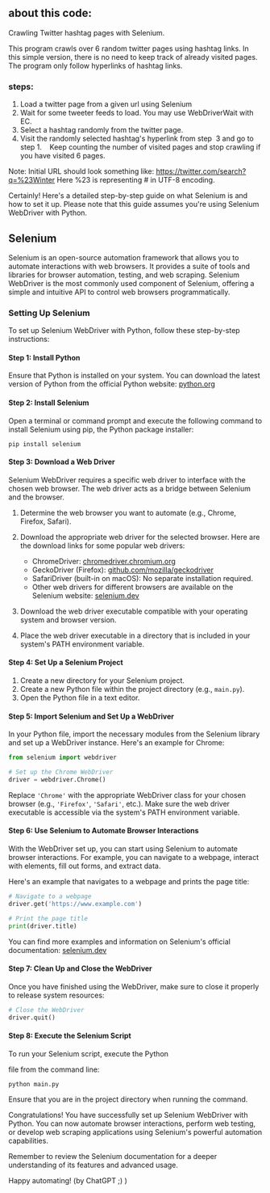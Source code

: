 ## about this code:
Crawling Twitter hashtag pages with Selenium. 

This program crawls over 6 random twitter pages using hashtag links.
In this simple version, there is no need to keep track of already visited pages.
The program only follow hyperlinks of hashtag links.

### steps: 
1. Load a twitter page from a given url using Selenium
2. Wait for some tweeter feeds to load. You may use WebDriverWait with EC.
3. Select a hashtag randomly from the twitter page.
4. Visit the randomly selected hashtag's hyperlink from step  3 and go to step 1.    
Keep counting the number of visited pages and stop crawling if you have visited 6 pages.


Note: Initial URL should look something like: https://twitter.com/search?q=%23Winter
Here %23 is representing # in UTF-8 encoding.

Certainly! Here's a detailed step-by-step guide on what Selenium is and how to set it up. Please note that this guide assumes you're using Selenium WebDriver with Python.

## Selenium

Selenium is an open-source automation framework that allows you to automate interactions with web browsers. It provides a suite of tools and libraries for browser automation, testing, and web scraping. Selenium WebDriver is the most commonly used component of Selenium, offering a simple and intuitive API to control web browsers programmatically.

### Setting Up Selenium

To set up Selenium WebDriver with Python, follow these step-by-step instructions:

#### Step 1: Install Python

Ensure that Python is installed on your system. You can download the latest version of Python from the official Python website: [python.org](https://www.python.org/downloads/)

#### Step 2: Install Selenium

Open a terminal or command prompt and execute the following command to install Selenium using pip, the Python package installer:
```
pip install selenium
```

#### Step 3: Download a Web Driver

Selenium WebDriver requires a specific web driver to interface with the chosen web browser. The web driver acts as a bridge between Selenium and the browser. 

1. Determine the web browser you want to automate (e.g., Chrome, Firefox, Safari).
2. Download the appropriate web driver for the selected browser. Here are the download links for some popular web drivers:
   - ChromeDriver: [chromedriver.chromium.org](https://sites.google.com/chromium.org/driver/)
   - GeckoDriver (Firefox): [github.com/mozilla/geckodriver](https://github.com/mozilla/geckodriver/releases)
   - SafariDriver (built-in on macOS): No separate installation required.
   - Other web drivers for different browsers are available on the Selenium website: [selenium.dev](https://www.selenium.dev/documentation/en/webdriver/driver_requirements/)

3. Download the web driver executable compatible with your operating system and browser version.
4. Place the web driver executable in a directory that is included in your system's PATH environment variable.

#### Step 4: Set Up a Selenium Project

1. Create a new directory for your Selenium project.
2. Create a new Python file within the project directory (e.g., `main.py`).
3. Open the Python file in a text editor.

#### Step 5: Import Selenium and Set Up a WebDriver

In your Python file, import the necessary modules from the Selenium library and set up a WebDriver instance. Here's an example for Chrome:

```python
from selenium import webdriver

# Set up the Chrome WebDriver
driver = webdriver.Chrome()
```

Replace `'Chrome'` with the appropriate WebDriver class for your chosen browser (e.g., `'Firefox'`, `'Safari'`, etc.). Make sure the web driver executable is accessible via the system's PATH environment variable.

#### Step 6: Use Selenium to Automate Browser Interactions

With the WebDriver set up, you can start using Selenium to automate browser interactions. For example, you can navigate to a webpage, interact with elements, fill out forms, and extract data.

Here's an example that navigates to a webpage and prints the page title:

```python
# Navigate to a webpage
driver.get('https://www.example.com')

# Print the page title
print(driver.title)
```

You can find more examples and information on Selenium's official documentation: [selenium.dev](https://www.selenium.dev/documentation/)

#### Step 7: Clean Up and Close the WebDriver

Once you have finished using the WebDriver, make sure to close it properly to release system resources:

```python
# Close the WebDriver
driver.quit()
```

#### Step 8: Execute the Selenium Script

To run your Selenium script, execute the Python

 file from the command line:

```
python main.py
```

Ensure that you are in the project directory when running the command.

Congratulations! You have successfully set up Selenium WebDriver with Python. You can now automate browser interactions, perform web testing, or develop web scraping applications using Selenium's powerful automation capabilities.

Remember to review the Selenium documentation for a deeper understanding of its features and advanced usage.

Happy automating! (by ChatGPT ;) )
